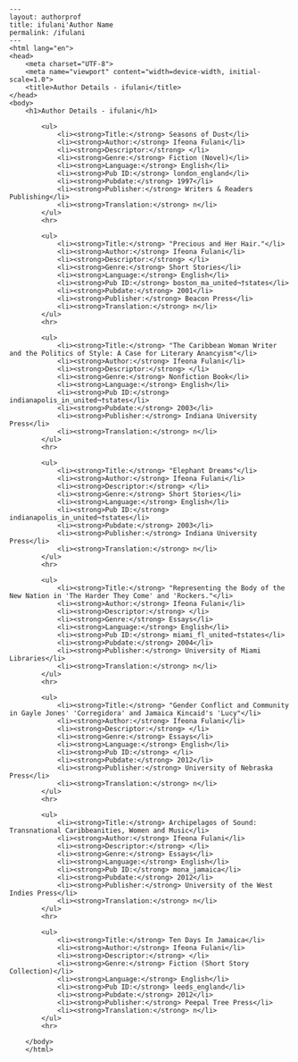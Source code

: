 
    ---
    layout: authorprof
    title: ifulani'Author Name 
    permalink: /ifulani
    ---
    <html lang="en">
    <head>
        <meta charset="UTF-8">
        <meta name="viewport" content="width=device-width, initial-scale=1.0">
        <title>Author Details - ifulani</title>
    </head>
    <body>
        <h1>Author Details - ifulani</h1>
        
            <ul>
                <li><strong>Title:</strong> Seasons of Dust</li>
                <li><strong>Author:</strong> Ifeona Fulani</li>
                <li><strong>Descriptor:</strong> </li>
                <li><strong>Genre:</strong> Fiction (Novel)</li>
                <li><strong>Language:</strong> English</li>
                <li><strong>Pub ID:</strong> london_england</li>
                <li><strong>Pubdate:</strong> 1997</li>
                <li><strong>Publisher:</strong> Writers & Readers Publishing</li>
                <li><strong>Translation:</strong> n</li>
            </ul>
            <hr>
            
            <ul>
                <li><strong>Title:</strong> "Precious and Her Hair."</li>
                <li><strong>Author:</strong> Ifeona Fulani</li>
                <li><strong>Descriptor:</strong> </li>
                <li><strong>Genre:</strong> Short Stories</li>
                <li><strong>Language:</strong> English</li>
                <li><strong>Pub ID:</strong> boston_ma_united¬†states</li>
                <li><strong>Pubdate:</strong> 2001</li>
                <li><strong>Publisher:</strong> Beacon Press</li>
                <li><strong>Translation:</strong> n</li>
            </ul>
            <hr>
            
            <ul>
                <li><strong>Title:</strong> "The Caribbean Woman Writer and the Politics of Style: A Case for Literary Anancyism"</li>
                <li><strong>Author:</strong> Ifeona Fulani</li>
                <li><strong>Descriptor:</strong> </li>
                <li><strong>Genre:</strong> Nonfiction Book</li>
                <li><strong>Language:</strong> English</li>
                <li><strong>Pub ID:</strong> indianapolis_in_united¬†states</li>
                <li><strong>Pubdate:</strong> 2003</li>
                <li><strong>Publisher:</strong> Indiana University Press</li>
                <li><strong>Translation:</strong> n</li>
            </ul>
            <hr>
            
            <ul>
                <li><strong>Title:</strong> "Elephant Dreams"</li>
                <li><strong>Author:</strong> Ifeona Fulani</li>
                <li><strong>Descriptor:</strong> </li>
                <li><strong>Genre:</strong> Short Stories</li>
                <li><strong>Language:</strong> English</li>
                <li><strong>Pub ID:</strong> indianapolis_in_united¬†states</li>
                <li><strong>Pubdate:</strong> 2003</li>
                <li><strong>Publisher:</strong> Indiana University Press</li>
                <li><strong>Translation:</strong> n</li>
            </ul>
            <hr>
            
            <ul>
                <li><strong>Title:</strong> "Representing the Body of the New Nation in 'The Harder They Come' and 'Rockers."</li>
                <li><strong>Author:</strong> Ifeona Fulani</li>
                <li><strong>Descriptor:</strong> </li>
                <li><strong>Genre:</strong> Essays</li>
                <li><strong>Language:</strong> English</li>
                <li><strong>Pub ID:</strong> miami_fl_united¬†states</li>
                <li><strong>Pubdate:</strong> 2004</li>
                <li><strong>Publisher:</strong> University of Miami Libraries</li>
                <li><strong>Translation:</strong> n</li>
            </ul>
            <hr>
            
            <ul>
                <li><strong>Title:</strong> "Gender Conflict and Community in Gayle Jones' 'Corregidora' and Jamaica Kincaid's 'Lucy"</li>
                <li><strong>Author:</strong> Ifeona Fulani</li>
                <li><strong>Descriptor:</strong> </li>
                <li><strong>Genre:</strong> Essays</li>
                <li><strong>Language:</strong> English</li>
                <li><strong>Pub ID:</strong> </li>
                <li><strong>Pubdate:</strong> 2012</li>
                <li><strong>Publisher:</strong> University of Nebraska Press</li>
                <li><strong>Translation:</strong> n</li>
            </ul>
            <hr>
            
            <ul>
                <li><strong>Title:</strong> Archipelagos of Sound: Transnational Caribbeanities, Women and Music</li>
                <li><strong>Author:</strong> Ifeona Fulani</li>
                <li><strong>Descriptor:</strong> </li>
                <li><strong>Genre:</strong> Essays</li>
                <li><strong>Language:</strong> English</li>
                <li><strong>Pub ID:</strong> mona_jamaica</li>
                <li><strong>Pubdate:</strong> 2012</li>
                <li><strong>Publisher:</strong> University of the West Indies Press</li>
                <li><strong>Translation:</strong> n</li>
            </ul>
            <hr>
            
            <ul>
                <li><strong>Title:</strong> Ten Days In Jamaica</li>
                <li><strong>Author:</strong> Ifeona Fulani</li>
                <li><strong>Descriptor:</strong> </li>
                <li><strong>Genre:</strong> Fiction (Short Story Collection)</li>
                <li><strong>Language:</strong> English</li>
                <li><strong>Pub ID:</strong> leeds_england</li>
                <li><strong>Pubdate:</strong> 2012</li>
                <li><strong>Publisher:</strong> Peepal Tree Press</li>
                <li><strong>Translation:</strong> n</li>
            </ul>
            <hr>
            
        </body>
        </html>
        
